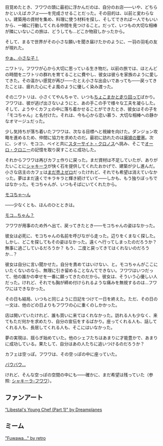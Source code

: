 <!-- title: フワワ・アビスガード -->
<!-- status: 生存 -->

目覚めたとき、フワワの頭に最初に浮かんだのは、自分のお店――いや、どちらかといえば*カフェ*――を完成させることだった。その目的は、以前と変わらない。建築用の資材を集め、料理に使う材料を探し、そしてできれば一人でもいいから、一緒に行動してくれる仲間を見つけること。だって、いつもの大切な相棒が隣にいないこの旅は、どうしても…どこか物寂しかったから。

そして、まるで世界がその小さな願いを聞き届けたかのように、一羽の羽毛の友が現れた。

[やぁ、小さな子！](#embed:https://www.youtube.com/live/geV0HyX5LUA?si=Go2F6QDRR0qDVuZC&t=1177)

ニワトリ。フワワが心から大切に思っている生き物だ。以前の旅では、ほとんどの時間をニワトリの群れを育てることに費やし、彼女は彼らを家族のように愛してきた。その温かい感覚が再び――たとえ小さな出会いであっても――戻ってきたことは、疲れた心にそよ風のように優しく染み渡った。

そのニワトリは、小さくてやんちゃで、いつも[ちょこまかと走り回って](https://www.youtube.com/live/geV0HyX5LUA?si=2wRpax8PI0MsZJg6&t=1331)ばかり。フワワは、彼が逃げ出さないようにと、あの手この手で様々な工夫を凝らした。そして、ようやくカフェの中に落ち着かせることができたとき、彼女はその子を「モコちゃん」と名付けた。それは、今も心から恋い慕う、大切な相棒への静かなオマージュだった。

少し気持ちが落ち着いたフワワは、次なる目標へと視線を向けた。ダンジョン攻略を進めるため、仲間に協力を求めたのだ。最初に訪れたのは[廃墟の要塞](https://www.youtube.com/live/geV0HyX5LUA?si=J38XCoSl-nVt5AHh&t=1863)。次に、シオリ、モココ、ベイと共に[スターサイト・クロノス](https://www.youtube.com/live/geV0HyX5LUA?si=AMeAFfmmilO48tEp&t=4763)へ挑み、そこで[オーロ・クロニー](https://www.youtube.com/live/geV0HyX5LUA?si=2vIMbyUxKOHbQ2y5&t=8554)の記憶を取り戻すことに成功した。

それからフワワは再びカフェ作りに戻った。まだ資材は不足していたが、ありがたいことに[シャキーラ](https://www.youtube.com/live/geV0HyX5LUA?si=a98N053xbj--51z9&t=3509)が快く石を提供してくれたおかげで、建築が少し進んだ。小さな店主のカフェは[まだ売上ゼロ](https://www.youtube.com/live/geV0HyX5LUA?si=2WqV9LXEoUfycxxp&t=3849)だったけれど、それでも希望は消えていなかった。夢はまだ遠くでキラキラと輝き続けていて――しかも、もう独りぼっちではなかった。モコちゃんが、いつもそばにいてくれたから。

[モコちゃ〜ん](#embed:https://www.youtube.com/live/geV0HyX5LUA?si=MON2jav5merqyE4a&t=3907)

――少なくとも、ほんのひとときは。

[モコ…ちゃん？](#embed:https://www.youtube.com/live/geV0HyX5LUA?si=qZPau0VzbYTi2o2i&t=9171)

フワワが用事のため外へ出て、戻ってきたとき――モコちゃんの姿はなかった。

彼女は必死に、モコちゃんの名前を呼びながら走った。辺りをくまなく探した。しかし、どこを探してもその姿はなかった。遠くへ行ってしまったのだろうか？ 無事に過ごしているだろうか？ もう、二度と戻ってきてはくれないのだろうか…？

彼女は自分に言い聞かせた。自分を責めてはいけない、と。モコちゃんがここにいたくないのなら、無理に引き留めることなんてできない。フワワはいつだって、他の誰かの幸せを一番に願ってきたのだから。彼女は、そういう心優しい人だった。けれど、それでも胸が締め付けられるような痛みを無視するのは…フワワにはできなかった。

その日も結局、いつもと同じように日記をつけて一日を終えた。ただ、その日の一文は、他のどの日よりもフワワの心に重くのしかかった。

店は開いていたけれど、誰も買いに来てはくれなかった。訪れる人も少なく、来てもただ何かを求めたり、自分の宣伝をするばかり。座ってくれる人も、話してくれる人も、長居してくれる人も、そこにはいなかった。

夢の実現は、揺らぎ始めていた。他のシェフたちはあまりに才能豊かで、あまりに成功している。果たして、自分はあの人たちに追いつけるのだろうか？

カフェは空っぽ。フワワは、その空っぽの中に座っていた。

[バウバウ…](#embed:https://www.youtube.com/live/geV0HyX5LUA?si=LCtvw4QaRwM0kijj&t=11917)

けれど、そんな空っぽの空間の中にも――確かに、まだ希望は残っていた（参照: [シャキーラ-フワワ](#edge:kiara-fuwawa)）。

## ファンアート

["Libestal's Young Chef (Part 1)" by Dreamplanes](https://x.com/Dreamplanes256/status/1921562462647709819)

<!-- kiara -->

## ミーム

["Fuwawa..." by retro](https://x.com/retrocapybara/status/1920228142939320417)